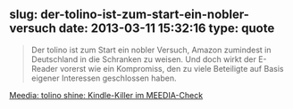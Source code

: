 slug: der-tolino-ist-zum-start-ein-nobler-versuch
date: 2013-03-11 15:32:16
type: quote
---

> Der tolino ist zum Start ein nobler Versuch, Amazon zumindest in Deutschland in die Schranken zu weisen. Und doch wirkt der E-Reader vorerst wie ein Kompromiss, den zu viele Beteiligte auf Basis eigener Interessen geschlossen haben.

[Meedia: tolino shine: Kindle-Killer im MEEDIA-Check](http://meedia.de/internet/tolino-shine-kindle-killer-im-meedia-check/2013/03/11.html)
